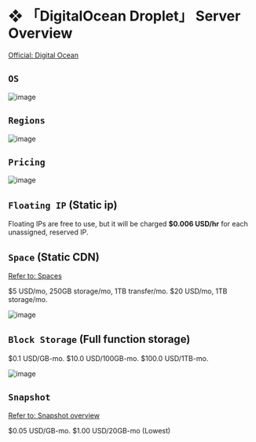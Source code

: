 # ❖ 「DigitalOcean Droplet」 Server Overview

[Official: Digital Ocean](https://www.digitalocean.com/)



## `OS`
![image](https://user-images.githubusercontent.com/14041622/45220629-4e8c3f80-b2e1-11e8-9314-738d4c641f6a.png)


## `Regions`
![image](https://user-images.githubusercontent.com/14041622/45220605-39afac00-b2e1-11e8-930f-43bca6da51f9.png)


## `Pricing`
![image](https://user-images.githubusercontent.com/14041622/45220016-6a8ee180-b2df-11e8-9ded-b115cbd0cac4.png)


## `Floating IP` (Static ip)
Floating IPs are free to use, but it will be charged **$0.006 USD/hr** for each unassigned, reserved IP.

## `Space` (Static CDN)
[Refer to: Spaces](https://www.digitalocean.com/docs/spaces/)

$5 USD/mo, 250GB storage/mo, 1TB transfer/mo.
$20 USD/mo, 1TB storage/mo.

![image](https://user-images.githubusercontent.com/14041622/45220371-7c24b900-b2e0-11e8-9d3b-9fa4b0229cb1.png)


## `Block Storage` (Full function storage)

$0.1 USD/GB-mo.
$10.0 USD/100GB-mo.
$100.0 USD/1TB-mo.

![image](https://user-images.githubusercontent.com/14041622/45220384-85ae2100-b2e0-11e8-9eaa-b89b58589e25.png)



## `Snapshot`
[Refer to: Snapshot overview](https://www.digitalocean.com/docs/images/snapshots/overview/)

$0.05 USD/GB-mo.
$1.00 USD/20GB-mo (Lowest)
